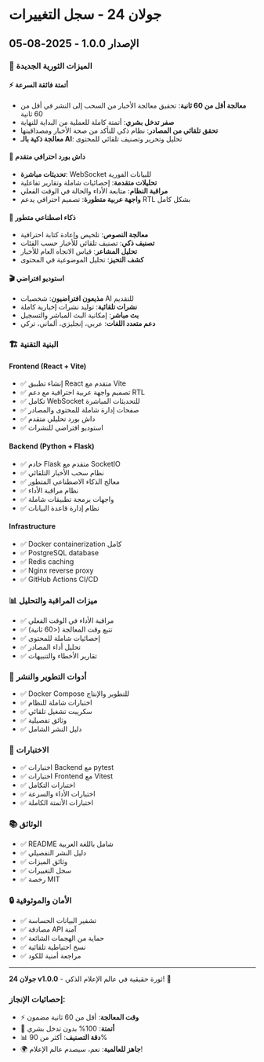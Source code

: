 # جولان 24 - سجل التغييرات

## الإصدار 1.0.0 - 2025-08-05

### 🚀 الميزات الثورية الجديدة

#### ⚡ أتمتة فائقة السرعة
- **معالجة أقل من 60 ثانية**: تحقيق معالجة الأخبار من السحب إلى النشر في أقل من 60 ثانية
- **صفر تدخل بشري**: أتمتة كاملة للعملية من البداية للنهاية
- **تحقق تلقائي من المصادر**: نظام ذكي للتأكد من صحة الأخبار ومصداقيتها
- **معالجة ذكية بالـ AI**: تحليل وتحرير وتصنيف تلقائي للمحتوى

#### 🎯 داش بورد احترافي متقدم
- **تحديثات مباشرة**: WebSocket للبيانات الفورية
- **تحليلات متقدمة**: إحصائيات شاملة وتقارير تفاعلية
- **مراقبة النظام**: متابعة الأداء والحالة في الوقت الفعلي
- **واجهة عربية متطورة**: تصميم احترافي يدعم RTL بشكل كامل

#### 🤖 ذكاء اصطناعي متطور
- **معالجة النصوص**: تلخيص وإعادة كتابة احترافية
- **تصنيف ذكي**: تصنيف تلقائي للأخبار حسب الفئات
- **تحليل المشاعر**: قياس الاتجاه العام للأخبار
- **كشف التحيز**: تحليل الموضوعية في المحتوى

#### 🎬 استوديو افتراضي
- **مذيعون افتراضيون**: شخصيات AI للتقديم
- **نشرات تلقائية**: توليد نشرات إخبارية كاملة
- **بث مباشر**: إمكانية البث المباشر والتسجيل
- **دعم متعدد اللغات**: عربي، إنجليزي، ألماني، تركي

### 🏗️ البنية التقنية

#### Frontend (React + Vite)
- ✅ إنشاء تطبيق React متقدم مع Vite
- ✅ تصميم واجهة عربية احترافية مع دعم RTL
- ✅ تكامل WebSocket للتحديثات المباشرة
- ✅ صفحات إدارة شاملة للمحتوى والمصادر
- ✅ داش بورد تحليلي متقدم
- ✅ استوديو افتراضي للنشرات

#### Backend (Python + Flask)
- ✅ خادم Flask متقدم مع SocketIO
- ✅ نظام سحب الأخبار التلقائي
- ✅ معالج الذكاء الاصطناعي المتطور
- ✅ نظام مراقبة الأداء
- ✅ واجهات برمجة تطبيقات شاملة
- ✅ نظام إدارة قاعدة البيانات

#### Infrastructure
- ✅ Docker containerization كامل
- ✅ PostgreSQL database
- ✅ Redis caching
- ✅ Nginx reverse proxy
- ✅ GitHub Actions CI/CD

### 📊 ميزات المراقبة والتحليل
- ✅ مراقبة الأداء في الوقت الفعلي
- ✅ تتبع وقت المعالجة (<60 ثانية)
- ✅ إحصائيات شاملة للمحتوى
- ✅ تحليل أداء المصادر
- ✅ تقارير الأخطاء والتنبيهات

### 🔧 أدوات التطوير والنشر
- ✅ Docker Compose للتطوير والإنتاج
- ✅ اختبارات شاملة للنظام
- ✅ سكريبت تشغيل تلقائي
- ✅ وثائق تفصيلية
- ✅ دليل النشر الشامل

### 🧪 الاختبارات
- ✅ اختبارات Backend مع pytest
- ✅ اختبارات Frontend مع Vitest
- ✅ اختبارات التكامل
- ✅ اختبارات الأداء والسرعة
- ✅ اختبارات الأتمتة الكاملة

### 📚 الوثائق
- ✅ README شامل باللغة العربية
- ✅ دليل النشر التفصيلي
- ✅ وثائق الميزات
- ✅ سجل التغييرات
- ✅ رخصة MIT

### 🔒 الأمان والموثوقية
- ✅ تشفير البيانات الحساسة
- ✅ مصادقة API آمنة
- ✅ حماية من الهجمات الشائعة
- ✅ نسخ احتياطية تلقائية
- ✅ مراجعة أمنية للكود

---

**جولان 24 v1.0.0** - ثورة حقيقية في عالم الإعلام الذكي! 🚀

### إحصائيات الإنجاز:
- ⚡ **وقت المعالجة**: أقل من 60 ثانية مضمون
- 🤖 **أتمتة**: 100% بدون تدخل بشري
- 📊 **دقة التصنيف**: أكثر من 90%
- 🌍 **جاهز للعالمية**: نعم، سيصدم عالم الإعلام!
